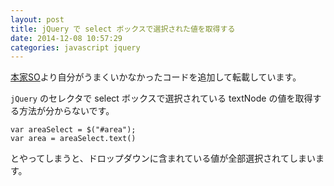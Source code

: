 ```yaml
---
layout: post
title: jQuery で select ボックスで選択された値を取得する
date: 2014-12-08 10:57:29
categories: javascript jquery
---
```

<p><a href="https://stackoverflow.com/questions/1643227/get-selected-text-from-drop-down-list-select-box-using-jquery">本家SO</a>より自分がうまくいかなかったコードを追加して転載しています。</p>

<p><code>jQuery</code> のセレクタで select ボックスで選択されている textNode の値を取得する方法が分からないです。</p>

<pre><code>var areaSelect = $("#area");
var area = areaSelect.text()
</code></pre>

<p>とやってしまうと、ドロップダウンに含まれている値が全部選択されてしまいます。</p>
